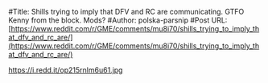 #Title: Shills trying to imply that DFV and RC are communicating. GTFO Kenny from the block. Mods?
#Author: polska-parsnip
#Post URL: [https://www.reddit.com/r/GME/comments/mu8i70/shills_trying_to_imply_that_dfv_and_rc_are/](https://www.reddit.com/r/GME/comments/mu8i70/shills_trying_to_imply_that_dfv_and_rc_are/)


https://i.redd.it/op215rnlm6u61.jpg